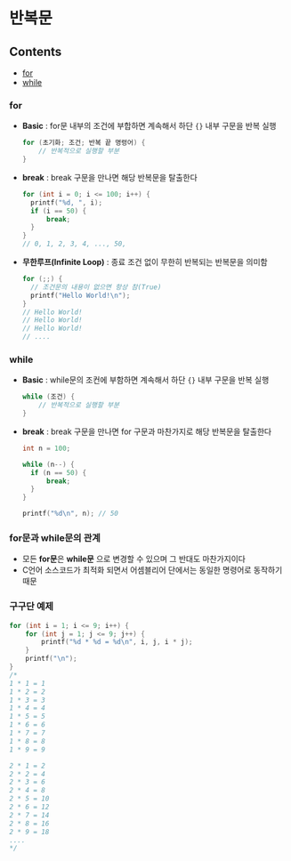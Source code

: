 # 반복문

## Contents

- [for](#for)
- [while](#while)



### for

- **Basic** : for문 내부의 조건에 부합하면 계속해서 하단 `{}` 내부 구문을 반복 실행

  ``` c
  for (초기화; 조건; 반복 끝 명령어) {
      // 반복적으로 실행할 부분
  }
  ```

- **break** : break 구문을 만나면 해당 반복문을 탈출한다

  ``` c
  for (int i = 0; i <= 100; i++) {
  	printf("%d, ", i);
  	if (i == 50) {
  		break;
  	}
  }
  // 0, 1, 2, 3, 4, ..., 50, 
  ```

- **무한루프(Infinite Loop)** : 종료 조건 없이 무한히 반복되는 반복문을 의미함

  ``` c
  for (;;) {
  	// 조건문의 내용이 없으면 항상 참(True)
  	printf("Hello World!\n");
  }
  // Hello World!
  // Hello World!
  // Hello World!
  // ....
  ```



### while

- **Basic** : while문의 조컨에 부함하면 계속해서 하단 `{}` 내부 구문을 반복 실행

  ``` c
  while (조건) {
      // 반복적으로 실행할 부분
  }
  ```

- **break** : break 구문을 만나면 for 구문과 마찬가지로 해당 반복문을 탈출한다

  ``` c
  int n = 100;
  
  while (n--) {
  	if (n == 50) {
  		break;
  	}
  }
  
  printf("%d\n", n); // 50
  ```



### for문과 while문의 관계

- 모든 **for문**은 **while문** 으로 변경할 수 있으며 그 반대도 마찬가지이다
- C언어 소스코드가 최적화 되면서 어셈블리어 단에서는 동일한 명령어로 동작하기 때문

### 구구단 예제

``` c
for (int i = 1; i <= 9; i++) {
	for (int j = 1; j <= 9; j++) {
		printf("%d * %d = %d\n", i, j, i * j);
	}
	printf("\n");
}
/*
1 * 1 = 1
1 * 2 = 2
1 * 3 = 3
1 * 4 = 4
1 * 5 = 5
1 * 6 = 6
1 * 7 = 7
1 * 8 = 8
1 * 9 = 9

2 * 1 = 2
2 * 2 = 4
2 * 3 = 6
2 * 4 = 8
2 * 5 = 10
2 * 6 = 12
2 * 7 = 14
2 * 8 = 16
2 * 9 = 18
....
*/
```



